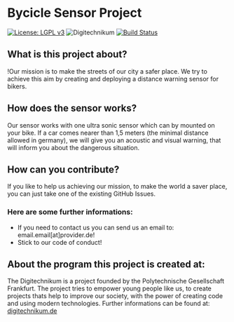 # Bycicle Sensor Project
 [![License: LGPL v3](https://img.shields.io/badge/License-LGPL%20v3-blue.svg)](https://www.gnu.org/licenses/lgpl-3.0) ![Digitechnikum](https://img.shields.io/badge/Digitechnikum-Made%20with%20%3C3-brightgreen) [![Build Status](https://travis-ci.org/pascalboehler/Bycicle-Sensor-Project.svg?branch=master)](https://travis-ci.org/pascalboehler/Bycicle-Sensor-Project)
## What is this project about?
!Our mission is to make the streets of our city a safer place. We try to achieve this aim by creating and deploying a distance warning sensor for bikers.

## How does the sensor works?
Our sensor works with one ultra sonic sensor which can by mounted on your bike. If a car comes nearer than 1,5 meters (the minimal distance allowed in germany), we will give you an acoustic and visual warning, that will inform you about the dangerous situation.

## How can you contribute?
If you like to help us achieving our mission, to make the world a saver place, you can just take one of the existing GitHub Issues.

### Here are some further informations:
* If you need to contact us you can send us an email to: email.email[at]provider.de!
* Stick to our code of conduct!

## About the program this project is created at:
The Digitechnikum is a project founded by the Polytechnische Gesellschaft Frankfurt. The project tries to empower young people like us, to create projects thats help to improve our society, with the power of creating code and using modern technologies.
Further informations can be found at: [digitechnikum.de](https://digitechnikum.de)



